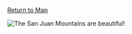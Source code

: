 [Return to Map](https://barry4356.pythonanywhere.com/aof_interactive_map?showBattles=on)

![The San Juan Mountains are beautiful!](https://assets.hongkiat.com/uploads/funny_error_messages/operation-completed-succesfully-error-funny-error-messages.jpg?newedit "ERROR")

